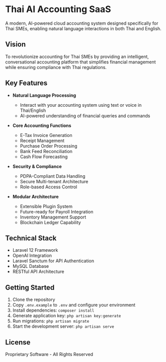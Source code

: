 # Thai AI Accounting SaaS

A modern, AI-powered cloud accounting system designed specifically for Thai SMEs, enabling natural language interactions in both Thai and English.

## Vision

To revolutionize accounting for Thai SMEs by providing an intelligent, conversational accounting platform that simplifies financial management while ensuring compliance with Thai regulations.

## Key Features

- **Natural Language Processing**
  - Interact with your accounting system using text or voice in Thai/English
  - AI-powered understanding of financial queries and commands

- **Core Accounting Functions**
  - E-Tax Invoice Generation
  - Receipt Management
  - Purchase Order Processing
  - Bank Feed Reconciliation
  - Cash Flow Forecasting

- **Security & Compliance**
  - PDPA-Compliant Data Handling
  - Secure Multi-tenant Architecture
  - Role-based Access Control

- **Modular Architecture**
  - Extensible Plugin System
  - Future-ready for Payroll Integration
  - Inventory Management Support
  - Blockchain Ledger Capability

## Technical Stack

- Laravel 12 Framework
- OpenAI Integration
- Laravel Sanctum for API Authentication
- MySQL Database
- RESTful API Architecture

## Getting Started

1. Clone the repository
2. Copy `.env.example` to `.env` and configure your environment
3. Install dependencies: `composer install`
4. Generate application key: `php artisan key:generate`
5. Run migrations: `php artisan migrate`
6. Start the development server: `php artisan serve`

## License

Proprietary Software - All Rights Reserved
